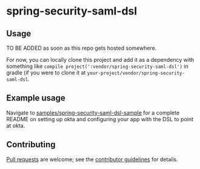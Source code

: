 # spring-security-saml-dsl

## Usage

TO BE ADDED as soon as this repo gets hosted somewhere. 

For now, you can locally clone this project and add it as a dependency with something like 
`compile project(':vendor/spring-security-saml-dsl')` in gradle (if you were to clone it at 
`your-project/vendor/spring-security-saml-dsl`.

## Example usage

Navigate to [samples/spring-security-saml-dsl-sample](https://github.com/jadekler/spring-security-saml-dsl/tree/master/samples/spring-security-saml-dsl-sample)
for a complete README on setting up okta and configuring your app with the DSL to point at okta.

## Contributing
[Pull requests](https://help.github.com/articles/using-pull-requests/) are welcome; see the [contributor guidelines](https://github.com/spring-projects/spring-framework/blob/master/CONTRIBUTING.md) for details.